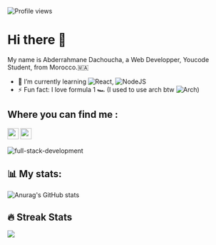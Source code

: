 <link rel="stylesheet" href="https://cdn.jsdelivr.net/gh/devicons/devicon@v2.14.0/devicon.min.css">

![Profile views](https://gpvc.arturio.dev/im-dachoucha)

# Hi there 👋

My name is Abderrahmane Dachoucha, a Web Developper, Youcode Student, from Morocco.🇲🇦 <br />

- 🌱 I’m currently learning ![React](https://img.shields.io/badge/react-%2320232a.svg?style=Flat-square&logo=react&logoColor=%2361DAFB), ![NodeJS](https://img.shields.io/badge/node.js-6DA55F?style=Flat-square&logo=node.js&logoColor=white)
- ⚡ Fun fact: I love formula 1 🏎 (I used to use arch btw ![Arch](https://img.shields.io/badge/Arch%20Linux-1793D1?logo=arch-linux&logoColor=fff&style=Flat-square))

## Where you can find me :
<p>
  <a href="https://www.linkedin.com/in/abderrahmane-dachoucha"><img src="https://img.shields.io/badge/linkedin-%230077B5.svg?&style=for-the-badge&logo=linkedin&logoColor=white" height=25></a>
  <a href="https://www.hackerrank.com/abderrahmane7?hr_r=1"><img src="https://img.shields.io/badge/-Hackerrank-2EC866?style=for-the-badge&logo=HackerRank&logoColor=white" height=25></a>
</p>

![full-stack-development](https://user-images.githubusercontent.com/77829205/124051039-9ab94900-da13-11eb-9654-1d79bf3cfe37.gif)

## 📊 **My stats:**

![Anurag's GitHub stats](https://github-readme-stats.vercel.app/api?username=im-dachoucha&show_icons=true&theme=react)

## 🔥 Streak Stats
<img src="https://github-readme-streak-stats.herokuapp.com/?user=im-dachoucha&theme=react" />
